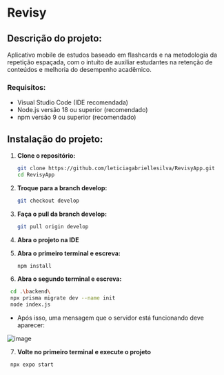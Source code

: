 # Revisy

## Descrição do projeto:

Aplicativo mobile de estudos baseado em flashcards e na metodologia da repetição espaçada, com o intuito de auxiliar estudantes na retenção de conteúdos e melhoria do desempenho acadêmico.

### Requisitos:
- Visual Studio Code (IDE recomendada)
- Node.js versão 18 ou superior (recomendado)
- npm versão 9 ou superior (recomendado)

## Instalação do projeto:

1. **Clone o repositório:**
   ```bash
   git clone https://github.com/leticiagabriellesilva/RevisyApp.git
   cd RevisyApp
   ```

2. **Troque para a branch develop:**
   ```bash
   git checkout develop
   ```

3. **Faça o pull da branch develop:**
   ```bash
   git pull origin develop
   ```
   
4. **Abra o projeto na IDE**

5. **Abra o primeiro terminal e escreva:**
   ```bash
   npm install
   ```

6. **Abra o segundo terminal e escreva:**
  ```bash
   cd .\backend\
   npx prisma migrate dev --name init
   node index.js
   ```
- Após isso, uma mensagem que o servidor está funcionando deve aparecer:
  
![image](https://github.com/user-attachments/assets/0b5c17dc-e062-40ae-a1aa-8fff0fe0c305)


7. **Volte no primeiro terminal e execute o projeto**
  ```bash
   npx expo start
  ```
  

